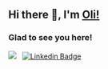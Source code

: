 ## Hi there 👋, I'm [Oli!](https://github.com/olizimmermann/)


### Glad to see you here!



![](https://visitor-badge.glitch.me/badge?page_id=olizimmermann.olizimmermann&style=flat-square&color=0088cc) &nbsp; [![Linkedin Badge](https://img.shields.io/badge/-LinkedIn-0e76a8?style=flat-square&logo=Linkedin&logoColor=white)](https://linkedin.com/in/zimmermann-oliver)


<!-- Joined Github **{{ ACCOUNT_AGE }}** years ago.
Since then I pushed **{{ COMMITS }}**+ commits, opened **{{ ISSUES }}**+ issues, submitted **{{ PULL_REQUESTS }}**+ pull requests, created **{{ GISTS }}**+ gists and contributed to **{{ REPOSITORIES_CONTRIBUTED_TO }}**+ public repositories. -->
